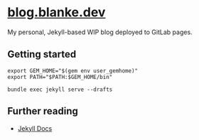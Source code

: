 # [blog.blanke.dev](https://blog.blanke.dev)

My personal, Jekyll-based WIP blog deployed to GitLab pages.

## Getting started

```shell
export GEM_HOME="$(gem env user_gemhome)"
export PATH="$PATH:$GEM_HOME/bin"
```

```shell
bundle exec jekyll serve --drafts
```

## Further reading

- [Jekyll Docs](https://jekyllrb.com/docs/)
